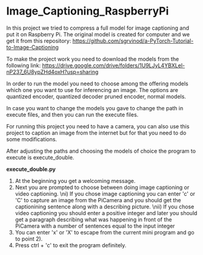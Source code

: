 # Image_Captioning_RaspberryPi
In this project we tried to compress a full model for image captioning and put it on Raspberry Pi. The original model is created for computer and we get it from 
this repository: https://github.com/sgrvinod/a-PyTorch-Tutorial-to-Image-Captioning

To make the project work you need to download the models from the following link: https://drive.google.com/drive/folders/1U9LJyL4YBXLel-nP237_6U8ypZHd4oxH?usp=sharing

In order to run the model you need to choose among the offering models which one you want to use for inferencing an image. The options are quantized encoder, quantized decoder
pruned encoder, normal models.

In case you want to change the models you gave to change the path in execute files, and then you can run the execute files.

For running this project you need to have a camera, you can also use this project to caption an image from the internet but for that you need to do some modifications.


After adjusting the paths and choosing the models of choice the program to execute is execute_double.

**execute_double.py**

1) At the beginning you get a welcoming message.
2) Next you are prompted to choose between doing image captioning or video captioning.
    \ni) If you chose image captioning you can enter 'c' or 'C' to capture an image from the PiCamera and you should get the captionining sentence along with a describing picture.
    \nii) If you chose video captioning you should enter a positive integer and later you should get a paragraph describing what was happening in front of the PiCamera with 
  a number of sentences equal to the input integer
3) You can enter 'x' or 'X' to escape from the current mini program and go to point 2).
4) Press ctrl + 'c' to exit the program definitely.
